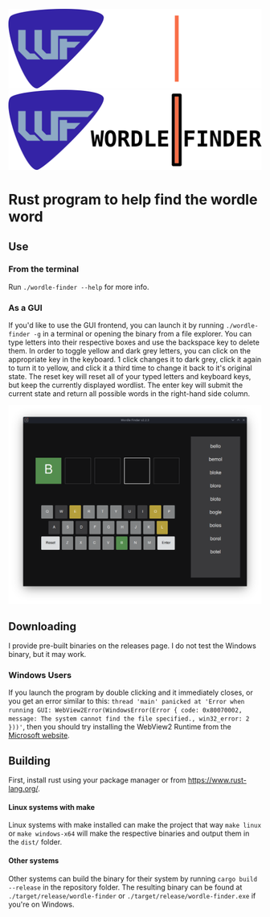 ![Wordle Finder](img/wordle_finder_logo_dark.png#gh-dark-mode-only)
![Wordle Finder](img/wordle_finder_logo_light.png#gh-light-mode-only)
# Rust program to help find the wordle word

## Use
### From the terminal
Run `./wordle-finder --help` for more info.

### As a GUI
If you'd like to use the GUI frontend, you can launch it by running `./wordle-finder -g` in a terminal or opening the binary from a file explorer. You can type letters into their respective boxes and use the backspace key to delete them. In order to toggle yellow and dark grey letters, you can click on the appropriate key in the keyboard. 1 click changes it to dark grey, click it again to turn it to yellow, and click it a third time to change it back to it's original state. The reset key will reset all of your typed letters and keyboard keys, but keep the currently displayed wordlist. The enter key will submit the current state and return all possible words in the right-hand side column.

![GUI Example](img/main_ui.png)

## Downloading
I provide pre-built binaries on the releases page. I do not test the Windows binary, but it may work.

### Windows Users
If you launch the program by double clicking and it immediately closes, or you get an error similar to this: `thread 'main' panicked at 'Error when running GUI: WebView2Error(WindowsError(Error { code: 0x80070002, message: The system cannot find the file specified., win32_error: 2 }))'`, then you should try installing the WebView2 Runtime from the [Microsoft website](https://developer.microsoft.com/en-us/microsoft-edge/webview2/#download-section).

## Building
First, install rust using your package manager or from https://www.rust-lang.org/.

#### Linux systems with make
Linux systems with make installed can make the project that way `make linux` or `make windows-x64` will make the respective binaries and output them in the `dist/` folder.

#### Other systems
Other systems can build the binary for their system by running `cargo build --release` in the repository folder. The resulting binary can be found at `./target/release/wordle-finder` or `./target/release/wordle-finder.exe` if you're on Windows.
